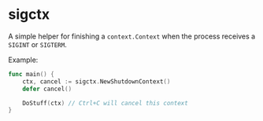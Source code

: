 # sigctx

A simple helper for finishing a `context.Context` when the process receives a `SIGINT` or `SIGTERM`.

Example:

```go
func main() {
    ctx, cancel := sigctx.NewShutdownContext()
    defer cancel()

    DoStuff(ctx) // Ctrl+C will cancel this context
}
```
